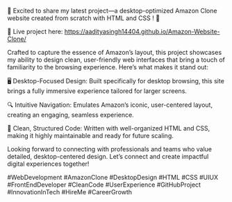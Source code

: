 🚀 Excited to share my latest project—a desktop-optimized Amazon Clone website created from scratch with HTML and CSS ! 🚀

🔗 Live project here: https://aadityasingh14404.github.io/Amazon-Website-Clone/

Crafted to capture the essence of Amazon’s layout, this project showcases my ability to design clean, user-friendly web interfaces that bring a touch of familiarity to the browsing experience. Here’s what makes it stand out:

🖥 Desktop-Focused Design: Built specifically for desktop browsing, this site brings a fully immersive experience tailored for larger screens.

🔍 Intuitive Navigation: Emulates Amazon’s iconic, user-centered layout, creating an engaging, seamless experience.

🧹 Clean, Structured Code: Written with well-organized HTML and CSS, making it highly maintainable and ready for future scaling.

Looking forward to connecting with professionals and teams who value detailed, desktop-centered design. Let’s connect and create impactful digital experiences together!

#WebDevelopment #AmazonClone #DesktopDesign #HTML #CSS #UIUX #FrontEndDeveloper #CleanCode #UserExperience #GitHubProject #InnovationInTech #HireMe #CareerGrowth

